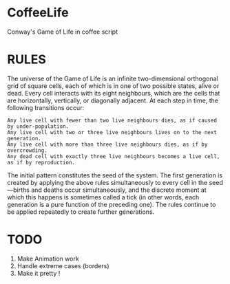 CoffeeLife
==========

Conway's Game of Life in coffee script

RULES
=======
The universe of the Game of Life is an infinite two-dimensional orthogonal grid of square cells, each of which is in one of two possible states, alive or dead. Every cell interacts with its eight neighbours, which are the cells that are horizontally, vertically, or diagonally adjacent. At each step in time, the following transitions occur:

	Any live cell with fewer than two live neighbours dies, as if caused by under-population.
	Any live cell with two or three live neighbours lives on to the next generation.
	Any live cell with more than three live neighbours dies, as if by overcrowding.
	Any dead cell with exactly three live neighbours becomes a live cell, as if by reproduction.

The initial pattern constitutes the seed of the system. The first generation is created by applying the above rules simultaneously to every cell in the seed—births and deaths occur simultaneously, and the discrete moment at which this happens is sometimes called a tick (in other words, each generation is a pure function of the preceding one). The rules continue to be applied repeatedly to create further generations.

TODO
=====
1) Make Animation work
2) Handle extreme cases (borders)
3) Make it pretty !
